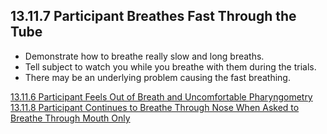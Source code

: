 ## 13.11.7 Participant Breathes Fast Through the Tube

* Demonstrate how to breathe really slow and long breaths.
* Tell subject to watch you while you breathe with them during the trials.
* There may be an underlying problem causing the fast breathing.


<div class="center">
<div class="btn-group">
  <a href=":pages_path:/manuals/pharyngometry/13-11-06-ppt-feels-out-of-breath.md" class="btn btn-default">
    <span class="glyphicon glyphicon-chevron-left"></span>
    13.11.6 Participant Feels Out of Breath and Uncomfortable
  </a>

  <a href=":pages_path:/manuals/pharyngometry" class="btn btn-default">
    <span class="glyphicon glyphicon-chevron-up"></span>
    Pharyngometry
  </a>

  <a href=":pages_path:/manuals/pharyngometry/13-11-08-ppt-breathe-through-nose.md" class="btn btn-success">
    13.11.8 Participant Continues to Breathe Through Nose When Asked to Breathe Through Mouth Only
    <span class="glyphicon glyphicon-chevron-right"></span>
  </a>
</div>
</div>
